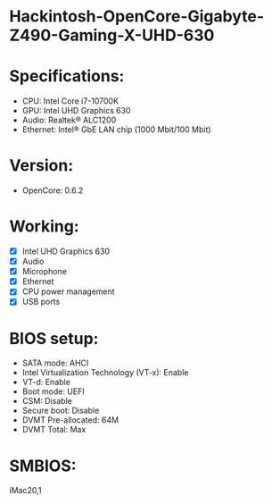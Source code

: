 # Hackintosh-OpenCore-Gigabyte-Z490-Gaming-X-UHD-630

# Specifications:
* CPU: Intel Core i7-10700K
* GPU: Intel UHD Graphics 630
* Audio: Realtek® ALC1200
* Ethernet: Intel® GbE LAN chip (1000 Mbit/100 Mbit)

# Version: 
* OpenCore: 0.6.2

# Working:
- [x] Intel UHD Graphics 630
- [x] Audio
- [x] Microphone
- [x] Ethernet
- [x] CPU power management
- [x] USB ports

# BIOS setup:
- SATA mode: AHCI
- Intel Virtualization Technology (VT-x): Enable
- VT-d: Enable
- Boot mode: UEFI
- CSM: Disable
- Secure boot: Disable
- DVMT Pre-allocated: 64M
- DVMT Total: Max

# SMBIOS:
iMac20,1

